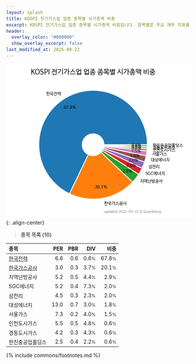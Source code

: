 ```yaml
---
layout: splash
title: KOSPI 전기가스업 업종 종목별 시가총액 비중
excerpt: KOSPI 전기가스업 업종 종목별 시가총액 비중입니다. 종목별로 주요 재무 지표를 함께 표시합니다.
header:
  overlay_color: "#800000"
  show_overlay_excerpt: false
last_modified_at: 2025-09-22
---
```



![KOSPI 전기가스업 업종 종목별 시가총액 비중](/stats/sector/images/kospi_업종_전기가스업_종목.png){: .align-center}


> **종목 목록 (10)**<a id="list"></a>

| **종목** | **PER** | **PBR** | **DIV** | **비중** |
| :------- | ------: | ------: | ------: | -------: |
| [한국전력](/015760/) | 6.6 | 0.6 | 0.6<small>%</small> | 67.8<small>%</small> |
| [한국가스공사](/036460/) | 3.0 | 0.3 | 3.7<small>%</small> | 20.1<small>%</small> |
| 지역난방공사 | 5.2 | 0.5 | 4.4<small>%</small> | 2.9<small>%</small> |
| SGC에너지 | 5.2 | 0.4 | 7.3<small>%</small> | 2.0<small>%</small> |
| 삼천리 | 4.5 | 0.3 | 2.3<small>%</small> | 2.0<small>%</small> |
| 대성에너지 | 13.0 | 0.7 | 3.0<small>%</small> | 1.8<small>%</small> |
| 서울가스 | 7.3 | 0.2 | 4.0<small>%</small> | 1.5<small>%</small> |
| 인천도시가스 | 5.5 | 0.5 | 4.8<small>%</small> | 0.6<small>%</small> |
| 경동도시가스 | 4.2 | 0.3 | 4.3<small>%</small> | 0.6<small>%</small> |
| 한진중공업홀딩스 | 2.5 | 0.4 | 2.2<small>%</small> | 0.6<small>%</small> |

{% include commons/footnotes.md %}